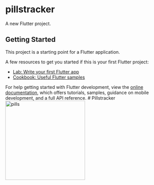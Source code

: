 # pillstracker

A new Flutter project.

## Getting Started

This project is a starting point for a Flutter application.

A few resources to get you started if this is your first Flutter project:

- [Lab: Write your first Flutter app](https://docs.flutter.dev/get-started/codelab)
- [Cookbook: Useful Flutter samples](https://docs.flutter.dev/cookbook)

For help getting started with Flutter development, view the
[online documentation](https://docs.flutter.dev/), which offers tutorials,
samples, guidance on mobile development, and a full API reference.
#   P i l l s t r a c k e r 
<img width="248" alt="pills" src="https://github.com/Sanjeelathapa7/Pillstracker/assets/94773938/9bfe6518-d0a6-4f41-baf8-10ccc7d61edd">
 
